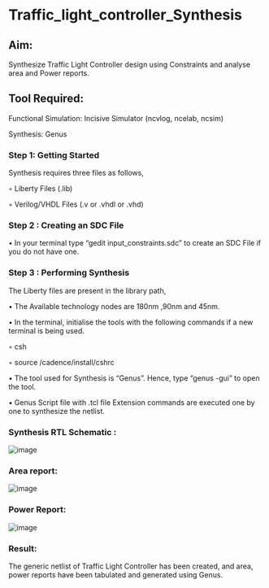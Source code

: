 # Traffic_light_controller_Synthesis

## Aim:

Synthesize Traffic Light Controller design using Constraints and analyse area and Power reports.

## Tool Required:

Functional Simulation: Incisive Simulator (ncvlog, ncelab, ncsim)

Synthesis: Genus

### Step 1: Getting Started

Synthesis requires three files as follows,

◦ Liberty Files (.lib)

◦ Verilog/VHDL Files (.v or .vhdl or .vhd)

### Step 2 : Creating an SDC File

•	In your terminal type “gedit input_constraints.sdc” to create an SDC File if you do not have one.

### Step 3 : Performing Synthesis

The Liberty files are present in the library path,

• The Available technology nodes are 180nm ,90nm and 45nm.

• In the terminal, initialise the tools with the following commands if a new terminal is being used.

◦ csh

◦ source /cadence/install/cshrc

• The tool used for Synthesis is “Genus”. Hence, type “genus -gui” to open the tool.

• Genus Script file with .tcl file Extension commands are executed one by one to synthesize the netlist.

### Synthesis RTL Schematic :

![image](https://github.com/user-attachments/assets/3d799d26-ba41-47a9-a576-dd6b38569131)

###  Area report:
![image](https://github.com/user-attachments/assets/94ac72b4-90cb-45fb-97c6-945c3a63d448)

### Power Report:

![image](https://github.com/user-attachments/assets/fd9171b4-ee90-4c3e-b139-b90b09ff130d)

### Result:

The generic netlist of Traffic Light Controller has been created, and area, power reports have been tabulated and generated using Genus.

